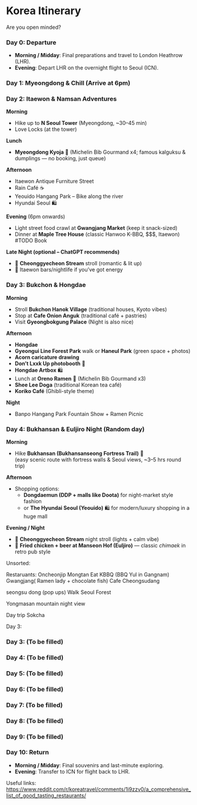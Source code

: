 # Korea Itinerary

Are you open minded?



### Day 0: Departure

* **Morning / Midday**: Final preparations and travel to London Heathrow (LHR).
* **Evening**: Depart LHR on the overnight flight to Seoul (ICN).

### Day 1: Myeongdong & Chill (Arrive at 6pm)

### Day 2: Itaewon & Namsan Adventures  

**Morning**  
- Hike up to **N Seoul Tower** (Myeongdong, ~30–45 min)  
- Love Locks (at the tower)  

**Lunch**  
- **Myeongdong Kyoja** 🍜 (Michelin Bib Gourmand x4; famous kalguksu & dumplings — no booking, just queue)  

**Afternoon**  
- Itaewon Antique Furniture Street  
- Rain Café ☕️  
- Yeouido Hangang Park – Bike along the river  
- Hyundai Seoul 🛍️  

**Evening** (6pm onwards)  
- Light street food crawl at **Gwangjang Market** (keep it snack-sized)  
- Dinner at **Maple Tree House** (classic Hanwoo K-BBQ, $$$, Itaewon)  #TODO Book

**Late Night (optional – ChatGPT recommends)**  
- 🌉 **Cheonggyecheon Stream** stroll (romantic & lit up)  
- 🍻 Itaewon bars/nightlife if you’ve got energy  



### Day 3: Bukchon & Hongdae  

**Morning**  
- Stroll **Bukchon Hanok Village** (traditional houses, Kyoto vibes)  
- Stop at **Cafe Onion Anguk** (traditional café + pastries)  
- Visit **Gyeongbokgung Palace** (Night is also nice)  

**Afternoon**  
- **Hongdae**  
- **Gyeongui Line Forest Park** walk or **Haneul Park** (green space + photos)  
- **Acorn caricature drawing** 
- **Don’t Lxxk Up photobooth** 📸  
- **Hongdae Artbox** 🛍️ 
- Lunch at  **Oreno Ramen** 🍜 (Michelin Bib Gourmand x3)  
- **Shee Lee Doga** (traditional Korean tea café)  
- **Koriko Café** (Ghibli-style theme)  

**Night**  
- Banpo Hangang Park Fountain Show + Ramen Picnic


### Day 4: Bukhansan & Euljiro Night   (Random day)

**Morning**  
- Hike **Bukhansan (Bukhansanseong Fortress Trail)** 🥾  
  (easy scenic route with fortress walls & Seoul views, ~3–5 hrs round trip)  

**Afternoon**  
- Shopping options:  
  - **Dongdaemun (DDP + malls like Doota)** for night-market style fashion  
  - or **The Hyundai Seoul (Yeouido)** 🛍️ for modern/luxury shopping in a huge mall  

**Evening / Night**  
- 🌙 **Cheonggyecheon Stream** night stroll (lights + calm vibe)  
- 🍗 **Fried chicken + beer at Manseon Hof (Euljiro)** — classic *chimaek* in retro pub style  


Unsorted:

Restaruants:
Oncheonjip
Mongtan
Eat KBBQ (BBQ Yul in Gangnam)
Gwangjang( Ramen lady + chocolate fish)
Cafe Cheongsudang


seongsu dong (pop ups)
Walk Seoul Forest 

Yongmasan mountain night view


Day trip Sokcha 
	










Day 3: 

### Day 3: (To be filled)

### Day 4: (To be filled)

### Day 5: (To be filled)

### Day 6: (To be filled)

### Day 7: (To be filled)

### Day 8: (To be filled)

### Day 9: (To be filled)

### Day 10: Return

* **Morning / Midday**: Final souvenirs and last-minute exploring.
* **Evening**: Transfer to ICN for flight back to LHR.


Useful links:
https://www.reddit.com/r/koreatravel/comments/1i9zzv0/a_comprehensive_list_of_good_tasting_restaurants/

